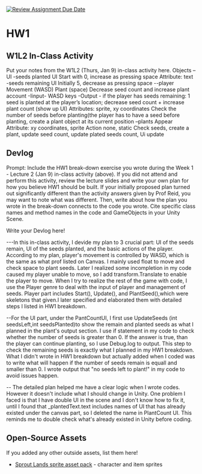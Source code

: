 [![Review Assignment Due Date](https://classroom.github.com/assets/deadline-readme-button-22041afd0340ce965d47ae6ef1cefeee28c7c493a6346c4f15d667ab976d596c.svg)](https://classroom.github.com/a/MjLLqDcN)
# HW1
## W1L2 In-Class Activity

Put your notes from the W1L2 (Thurs, Jan 9) in-class activity here.
Objects
 –UI
   -seeds planted UI
Start with 0, increase as pressing space
Attribute: text
   -seeds remaining UI
Initially 5, decrease as pressing space
 --player 
Movement (WASD)
Plant (space)
   Decrease seed count and increase plant account
-Iinput- WASD keys
-Output - if the player has seeds remaining: 1 seed is planted at the player’s location; decrease seed count + increase plant count (show up UI)
Attributes: sprite, xy coordinates
Check the number of seeds before planting(the player has to have a seed before planting, create a plant object at its current position
–plants
Appear
Attribute: xy coordinates, sprite
Action  none, static
Check seeds, create a plant, update seed count, update plated seeds count, Ui update

## Devlog
Prompt: Include the HW1 break-down exercise you wrote during the Week 1 - Lecture 2 (Jan 9) in-class activity (above). If you did not attend and perform this activity, review the lecture slides and write your own plan for how you believe HW1 should be built. If your initially proposed plan turned out significantly different than the activity answers given by Prof Reid, you may want to note what was different. Then, write about how the plan you wrote in the break-down connects to the code you wrote. Cite specific class names and method names in the code and GameObjects in your Unity Scene.


Write your Devlog here!


---In this in-class activity, I devide my plan to 3 crucial part: UI of the seeds remain, UI of the seeds planted, and the basic actions of the player. According to my plan, player's movement is controlled by WASD, which is the same as what prof listed on Canvas. I mainly used float to move and check space to plant seeds. Later I realized some incompletion in my code caused my player unable to move, so I add transform.Translate to enable the player to move. When I try to realize the rest of the game with code, I use the Player genre to deal with the input of player and management of seeds. Player part includes Start(), Update(), and PlantSeed(),which were skeletons that given.I later specified and elaborated them with detailed steps I listed in HW1  breakdown.

--For the UI part, under the PantCountUI, I first use UpdateSeeds (int seedsLeft,int seedsPlanted)to show the remain and planted seeds as what I planned in the plant's output section. I use if statement in my code to check whether the number of seeds is greater than 0. If the answer is true, than the player can continue planting, so I use Debug.log to output. This step to check the remaining seeds is exactly what I planned in my HW1 breakdown. What I didn't wrote in HW1 breakdown but actually added when I coded was to write what will happen if the number of seeds remain is equall and smaller than 0. I wrote output that "no seeds left to plant!" in my code to avoid issues happen.

-- The detailed plan helped me have a clear logic  when I wrote codes. However it doesn't include what I should change in Unity. One problem I faced is that I have double UI in the scene and I don't know how to fix it, until I found that  _plantedText.text includes names of UI that has already existed under the canvas part, so I deleted the name in PlantCount UI. This reminds me to double check what's already existed in Unity before coding.
## Open-Source Assets
If you added any other outside assets, list them here!
- [Sprout Lands sprite asset pack](https://cupnooble.itch.io/sprout-lands-asset-pack) - character and item sprites
